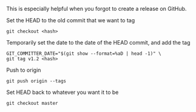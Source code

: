 This is especially helpful when you forgot to create a release on GitHub.


Set the HEAD to the old commit that we want to tag
```
git checkout <hash>
```

Temporarily set the date to the date of the HEAD commit, and add the tag
```
GIT_COMMITTER_DATE="$(git show --format=%aD | head -1)" \
git tag v1.2 <hash>
```

Push to origin
```
git push origin --tags
```

Set HEAD back to whatever you want it to be
```
git checkout master
```

